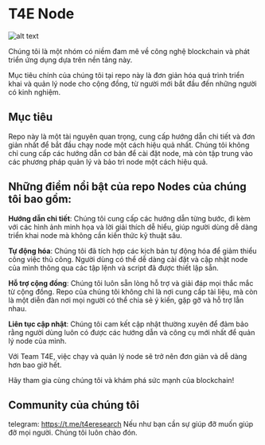 # T4E Node

![alt text](https://github.com/pot4e/Nodes/blob/main/Images/lg-t4e.png?raw=true)

Chúng tôi là một nhóm có niềm đam mê về công nghệ blockchain và phát triển ứng dụng dựa trên nền tảng này.

Mục tiêu chính của chúng tôi tại repo này là đơn giản hóa quá trình triển khai và quản lý node cho cộng đồng, từ người mới bắt đầu đến những người có kinh nghiệm.

## Mục tiêu

Repo này là một tài nguyên quan trọng, cung cấp hướng dẫn chi tiết và đơn giản nhất để bắt đầu chạy node một cách hiệu quả nhất. Chúng tôi không chỉ cung cấp các hướng dẫn cơ bản để cài đặt node, mà còn tập trung vào các phương pháp quản lý và bảo trì node một cách hiệu quả.

## Những điểm nổi bật của repo Nodes của chúng tôi bao gồm:

**Hướng dẫn chi tiết**: Chúng tôi cung cấp các hướng dẫn từng bước, đi kèm với các hình ảnh minh họa và lời giải thích dễ hiểu, giúp người dùng dễ dàng triển khai node mà không cần kiến thức kỹ thuật sâu.

**Tự động hóa**: Chúng tôi đã tích hợp các kịch bản tự động hóa để giảm thiểu công việc thủ công. Người dùng có thể dễ dàng cài đặt và cập nhật node của mình thông qua các tập lệnh và script đã được thiết lập sẵn.

**Hỗ trợ cộng đồng**: Chúng tôi luôn sẵn lòng hỗ trợ và giải đáp mọi thắc mắc từ cộng đồng. Repo của chúng tôi không chỉ là nơi cung cấp tài liệu, mà còn là một diễn đàn nơi mọi người có thể chia sẻ ý kiến, gặp gỡ và hỗ trợ lẫn nhau.

**Liên tục cập nhật**: Chúng tôi cam kết cập nhật thường xuyên để đảm bảo rằng người dùng luôn có được các hướng dẫn và công cụ mới nhất để quản lý node của mình.

Với Team T4E, việc chạy và quản lý node sẽ trở nên đơn giản và dễ dàng hơn bao giờ hết. 

Hãy tham gia cùng chúng tôi và khám phá sức mạnh của blockchain!

## Community của chúng tôi
telegram: https://t.me/t4eresearch
Nếu như bạn cần sự giúp đỡ muốn giúp đỡ mọi người. Chúng tôi luôn chào đón.
